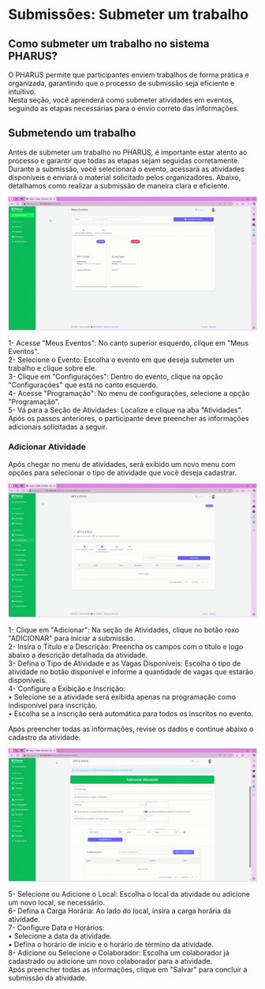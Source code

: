 #  Submissões: Submeter um trabalho

## Como submeter um trabalho no sistema PHARUS?

O PHARUS permite que participantes enviem trabalhos de forma prática e organizada, garantindo que o processo de submissão seja eficiente e intuitivo.                                                  
Nesta seção, você aprenderá como submeter atividades em eventos, seguindo as etapas necessárias para o envio correto das informações.                                                            


## Submetendo um trabalho

Antes de submeter um trabalho no PHARUS, é importante estar atento ao processo e garantir que todas as etapas sejam seguidas corretamente. Durante a submissão, você selecionará o evento, acessará as atividades disponíveis e enviará o material solicitado pelos organizadores.
Abaixo, detalhamos como realizar a submissão de maneira clara e eficiente.

![Submetendo um trabalho](../images/submiAtividade1.gif)

1- Acesse "Meus Eventos": No canto superior esquerdo, clique em "Meus Eventos".                                              
2- Selecione o Evento: Escolha o evento em que deseja submeter um trabalho e clique sobre ele.                                                    
3- Clique em "Configurações": Dentro do evento, clique na opção "Configurações" que está no canto esquerdo.                                                               
4- Acesse "Programação": No menu de configurações, selecione a opção "Programação".                                                         
5- Vá para a Seção de Atividades: Localize e clique na aba "Atividades".                                  
Após os passos anteriores, o participante deve preencher as informações adicionais solicitadas a seguir. 

### Adicionar Atividade

Após chegar no menu de atividades, será exibido um novo menu com opções para selecionar o tipo de atividade que você deseja cadastrar.

![Submetendo um trabalho](../images/submiAtividade2.gif)

1- Clique em "Adicionar": Na seção de Atividades, clique no botão roxo "ADICIONAR" para iniciar a submissão.                                                                               
2- Insira o Título e a Descrição: Preencha os campos com o título e logo abaixo a descrição detalhada da atividade.                                                                             
3- Defina o Tipo de Atividade e as Vagas Disponíveis: Escolha o tipo de atividade no botão disponível e informe a quantidade de vagas que estarão disponíveis.                       
4- Configure a Exibição e Inscrição:                                                        
   • Selecione se a atividade será exibida apenas na programação como indisponível para inscrição.                                                 
    • Escolha se a inscrição será automática para todos os inscritos no evento.

Após preencher todas as informações, revise os dados e continue abaixo o cadastro da atividade.

![Submetendo um trabalho](../images/submiAtividade3.gif)

5- Selecione ou Adicione o Local: Escolha o local da atividade ou adicione um novo local, se necessário.                                                   
6- Defina a Carga Horária: Ao lado do local, insira a carga horária da atividade.                                                              
7- Configure Data e Horários:                                                                                       
    • Selecione a data da atividade.                                                     
    • Defina o horário de início e o horário de término da atividade.                                                                                
8- Adicione ou Selecione o Colaborador: Escolha um colaborador já cadastrado ou adicione um novo colaborador para a atividade.                                                 
Após preencher todas as informações, clique em "Salvar" para concluir a submissão da atividade.